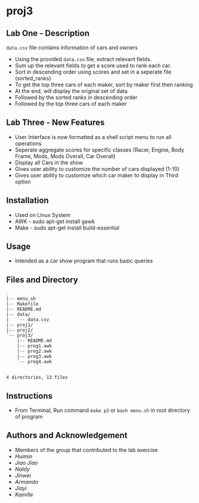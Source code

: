 # proj3


## Lab One - Description

`data.csv` file contains information of cars and owners

* Using the provided `data.csv` file, extract relevant fields.
* Sum up the relevant fields to get a score used to rank each car.
* Sort in descending order using scores and set in a seperate file (sorted_ranks)
* To get the top three cars of each maker, sort by maker first then ranking
* At the end, will display the original set of data
* Followed by the sorted ranks in descending order
* Followed by the top three cars of each maker

## Lab Three - New Features

* User Interface is now formatted as a shell script menu to run all operations
* Seperate aggregate scores for specific classes (Racer, Engine, Body Frame, Mods, Mods Overall, Car Overall)
* Display all Cars in the show
* Gives user ability to customize the number of cars displayed (1-10)
* Gives user ability to customize which car maker to display in Third option

## Installation
* Used on Linux System
* AWK - sudo apt-get install gawk
* Make - sudo apt-get install build-essential

## Usage
* Intended as a car show program that runs basic queries

## Files and Directory

```
.
|-- menu.sh
|-- Makefile
|-- README.md
|-- data/
|   `-- data.csv
|-- proj1/
|-- proj2/
`-- proj3/
    |-- README.md
    |-- prog1.awk
    |-- prog2.awk
    |-- prog3.awk
    `-- prog4.awk


4 directories, 13 files
```

## Instructions
* From Terminal, Run command `make p3` or `bash menu.sh` in root directory of program

## Authors and Acknowledgement
* Members of the group that contributed to the lab exercise
* *Huimin*
* *Jiao Jiao*
* *Naldy*
* *Jinwei*
* *Armando*
* *Jiayi*
* *Kamille*

